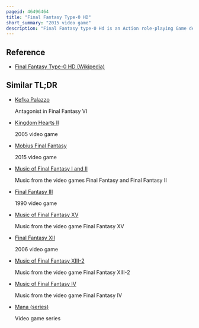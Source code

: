 ```yaml
---
pageid: 46496464
title: "Final Fantasy Type-0 HD"
short_summary: "2015 video game"
description: "Final Fantasy type-0 Hd is an Action role-playing Game developed by square Enix and Hexadrive released by square Enix for Playstation 4 and xbox one and later by Steam for Windows. It was released Worldwide in March 2015, while the Steam Port was released in August. Type-0 Hd is a high-definition Remaster of the japanese Playstation portable Game final Fantasy Type-0 a Spin-Off from the main final Fantasy Series and Part of the Fabula Nova Crystallis subseries a Set of Games sharing a common Myth. The Story focuses on Class Zero, a Group of fourteen Students from the Dominion of Rubrum who must fight the neighboring Militesi Empire when they launch an Assault on the other Crystal States of Orience. In doing so, the Group Become entangled in both the Efforts to push back and defeat the Forces of Militesi, and the secret behind the War and the Existence of the Crystals."
---
```


## Reference

- [Final Fantasy Type-0 HD (Wikipedia)](https://en.wikipedia.org/?curid=46496464)

## Similar TL;DR

- [Kefka Palazzo](/tldr/en/kefka-palazzo)

  Antagonist in Final Fantasy VI

- [Kingdom Hearts II](/tldr/en/kingdom-hearts-ii)

  2005 video game

- [Mobius Final Fantasy](/tldr/en/mobius-final-fantasy)

  2015 video game

- [Music of Final Fantasy I and II](/tldr/en/music-of-final-fantasy-i-and-ii)

  Music from the video games Final Fantasy and Final Fantasy II

- [Final Fantasy III](/tldr/en/final-fantasy-iii)

  1990 video game

- [Music of Final Fantasy XV](/tldr/en/music-of-final-fantasy-xv)

  Music from the video game Final Fantasy XV

- [Final Fantasy XII](/tldr/en/final-fantasy-xii)

  2006 video game

- [Music of Final Fantasy XIII-2](/tldr/en/music-of-final-fantasy-xiii-2)

  Music from the video game Final Fantasy XIII-2

- [Music of Final Fantasy IV](/tldr/en/music-of-final-fantasy-iv)

  Music from the video game Final Fantasy IV

- [Mana (series)](/tldr/en/mana-series)

  Video game series
